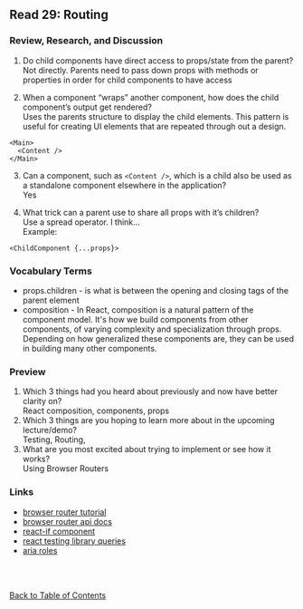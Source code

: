 ## Read 29: Routing

### Review, Research, and Discussion

1. Do child components have direct access to props/state from the parent?  
   Not directly. Parents need to pass down props with methods or properties in order for child components to have access

2. When a component “wraps” another component, how does the child component’s output get rendered?  
   Uses the parents structure to display the child elements. This pattern is useful for creating UI elements that are repeated through out a design.

```
<Main>
  <Content />
</Main>
```

3. Can a component, such as `<Content />`, which is a child also be used as a standalone component elsewhere in the application?  
   Yes

4. What trick can a parent use to share all props with it’s children?  
   Use a spread operator. I think...  
   Example:

```
<ChildComponent {...props}>
```

### Vocabulary Terms

- props.children - is what is between the opening and closing tags of the parent element
- composition - In React, composition is a natural pattern of the component model. It's how we build components from other components, of varying complexity and specialization through props. Depending on how generalized these components are, they can be used in building many other components.

### Preview

1. Which 3 things had you heard about previously and now have better clarity on?  
   React composition, components, props
1. Which 3 things are you hoping to learn more about in the upcoming lecture/demo?  
   Testing, Routing,
1. What are you most excited about trying to implement or see how it works?  
   Using Browser Routers

### Links

- [browser router tutorial](https://blog.pshrmn.com/entry/simple-react-router-v4-tutorial/)
- [browser router api docs](https://reacttraining.com/react-router/web/api)
- [react-if component](https://www.npmjs.com/package/react-if)
- [react testing library queries](https://testing-library.com/docs/dom-testing-library/api-queries)
- [aria roles](https://www.w3.org/TR/html-aria/)

<br>
<br>

[Back to Table of Contents](../README.md)
